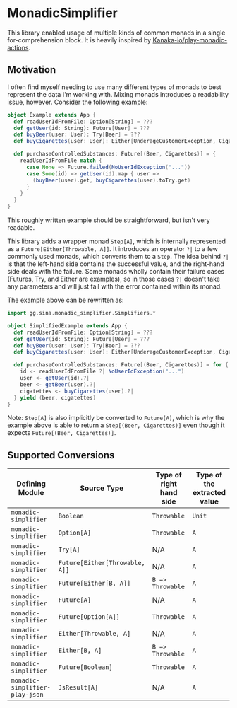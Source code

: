 # MonadicSimplifier

This library enabled usage of multiple kinds of common monads in a single for-comprehension block. It is heavily inspired by [Kanaka-io/play-monadic-actions](https://github.com/Kanaka-io/play-monadic-actions).

## Motivation
I often find myself needing to use many different types of monads to best represent the data I'm working with. Mixing monads introduces a readability issue, however. Consider the following example:


```scala 3
object Example extends App {
  def readUserIdFromFile: Option[String] = ???
  def getUser(id: String): Future[User] = ???
  def buyBeer(user: User): Try[Beer] = ???
  def buyCigarettes(user: User): Either[UnderageCustomerException, Cigarettes] = ???

  def purchaseControlledSubstances: Future[(Beer, Cigarettes)] = {
    readUserIdFromFile match {
      case None => Future.failed(NoUserIdException("..."))
      case Some(id) => getUser(id).map { user =>
        (buyBeer(user).get, buyCigarettes(user).toTry.get)
      }
    }
  }
}
```

This roughly written example should be straightforward, but isn't very readable.

This library adds a wrapper monad `Step[A]`, which is internally represented as a `Future[Either[Throwable, A]]`.
It introduces an operator `?|` to a few commonly used monads, which converts them to a `Step`.
The idea behind `?|` is that the left-hand side contains the successful value, and the right-hand side deals with the failure. Some monads wholly contain their failure cases (Futures, Try, and Either are examples), so in those cases `?|` doesn't take any parameters and will just fail with the error contained within its monad.

The example above can be rewritten as:
```scala 3
import gg.sina.monadic_simplifier.Simplifiers.*

object SimplifiedExample extends App {
  def readUserIdFromFile: Option[String] = ???
  def getUser(id: String): Future[User] = ???
  def buyBeer(user: User): Try[Beer] = ???
  def buyCigarettes(user: User): Either[UnderageCustomerException, Cigarettes] = ???

  def purchaseControlledSubstances: Future[(Beer, Cigarettes)] = for {
    id <- readUserIdFromFile ?| NoUserIdException("...")
    user <- getUser(id).?|
    beer <- getBeer(user).?|
    cigatettes <- buyCigarettes(user).?|
  } yield (beer, cigatettes)
}
```

Note: `Step[A]` is also implicitly be converted to `Future[A]`, which is why the example above is able to return a `Step[(Beer, Cigarettes)]` even though it expects `Future[(Beer, Cigarettes)]`.

## Supported Conversions

| Defining Module                  | Source Type                    | Type of right hand side | Type of the extracted value |
|----------------------------------|--------------------------------|-------------------------|-----------------------------|
| `monadic-simplifier`             | `Boolean`                      | `Throwable`             | `Unit`                      |
| `monadic-simplifier`             | `Option[A]`                    | `Throwable`             | `A`                         |
| `monadic-simplifier`             | `Try[A]`                       | N/A                     | `A`                         |
| `monadic-simplifier`             | `Future[Either[Throwable, A]]` | N/A                     | `A`                         |
| `monadic-simplifier`             | `Future[Either[B, A]]`         | `B => Throwable`        | `A`                         |
| `monadic-simplifier`             | `Future[A]`                    | N/A                     | `A`                         |
| `monadic-simplifier`             | `Future[Option[A]]`            | `Throwable`             | `A`                         |
| `monadic-simplifier`             | `Either[Throwable, A]`         | N/A                     | `A`                         |
| `monadic-simplifier`             | `Either[B, A]`                 | `B => Throwable`        | `A`                         |
| `monadic-simplifier`             | `Future[Boolean]`              | `Throwable`             | `A`                         |
| `monadic-simplifier-play-json`   | `JsResult[A]`                  | N/A                     | `A`                         |